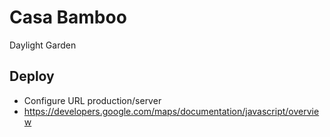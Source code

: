 # Casa Bamboo
Daylight Garden

## Deploy
- Configure URL production/server
- https://developers.google.com/maps/documentation/javascript/overview